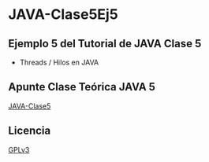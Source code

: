 # JAVA-Clase5Ej5
## Ejemplo 5 del Tutorial de JAVA Clase 5

  * Threads / Hilos en JAVA

## Apunte Clase Teórica JAVA 5
[JAVA-Clase5](https://profmatiasgarcia.com.ar/uploads/tutoriales/ClaseTeoricaJAVA5.pdf)

## Licencia
[GPLv3](https://www.gnu.org/licenses/gpl-3.0.en.html)
